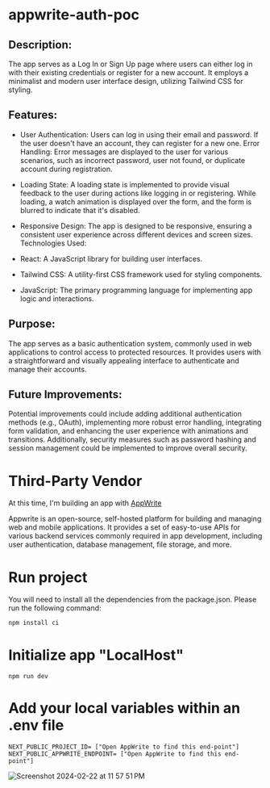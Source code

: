 # appwrite-auth-poc

## Description:

The app serves as a Log In or Sign Up page where users can either log in with their existing credentials or register for a new account. It employs a minimalist and modern user interface design, utilizing Tailwind CSS for styling.

## Features:

- User Authentication: Users can log in using their email and password. If the user doesn't have an account, they can register for a new one.
Error Handling: Error messages are displayed to the user for various scenarios, such as incorrect password, user not found, or duplicate account during registration.

- Loading State: A loading state is implemented to provide visual feedback to the user during actions like logging in or registering. While loading, a watch animation is displayed over the form, and the form is blurred to indicate that it's disabled.

- Responsive Design: The app is designed to be responsive, ensuring a consistent user experience across different devices and screen sizes.
Technologies Used:

- React: A JavaScript library for building user interfaces.
- Tailwind CSS: A utility-first CSS framework used for styling components.
- JavaScript: The primary programming language for implementing app logic and interactions.

## Purpose:
The app serves as a basic authentication system, commonly used in web applications to control access to protected resources. It provides users with a straightforward and visually appealing interface to authenticate and manage their accounts.

## Future Improvements:
Potential improvements could include adding additional authentication methods (e.g., OAuth), implementing more robust error handling, integrating form validation, and enhancing the user experience with animations and transitions. Additionally, security measures such as password hashing and session management could be implemented to improve overall security.

# Third-Party Vendor
At this time, I'm building an app with [AppWrite](https://cloud.appwrite.io/)

Appwrite is an open-source, self-hosted platform for building and managing web and mobile applications. It provides a set of easy-to-use APIs for various backend services commonly required in app development, including user authentication, database management, file storage, and more.

# Run project
You will need to install all the dependencies from the package.json. Please run the following command:

```
npm install ci
```

# Initialize app "LocalHost"
```
npm run dev
```

# Add your local variables within an .env file
```
NEXT_PUBLIC_PROJECT_ID= ["Open AppWrite to find this end-point"]
NEXT_PUBLIC_APPWRITE_ENDPOINT= ["Open AppWrite to find this end-point"]

```
![Screenshot 2024-02-22 at 11 57 51 PM](https://github.com/hvaandres/appwrite-auth-poc/assets/26829975/a34a7665-4f59-4a8f-9443-15b13d71c3de)

